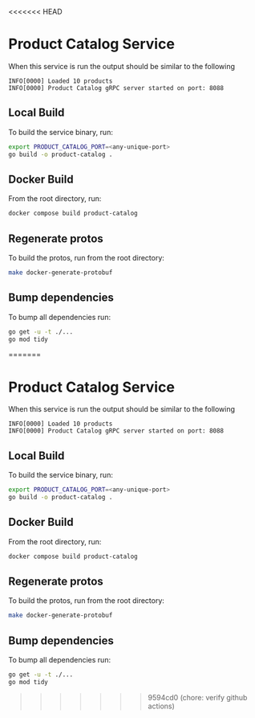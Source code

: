 <<<<<<< HEAD
# Product Catalog Service

When this service is run the output should be similar to the following

```
INFO[0000] Loaded 10 products                           
INFO[0000] Product Catalog gRPC server started on port: 8088 
```

## Local Build

To build the service binary, run:

```sh
export PRODUCT_CATALOG_PORT=<any-unique-port>
go build -o product-catalog . 
```

## Docker Build

From the root directory, run:

```sh
docker compose build product-catalog
```

## Regenerate protos

To build the protos, run from the root directory:

```sh
make docker-generate-protobuf
```

## Bump dependencies

To bump all dependencies run:

```sh
go get -u -t ./...
go mod tidy
```
=======
# Product Catalog Service

When this service is run the output should be similar to the following

```
INFO[0000] Loaded 10 products                           
INFO[0000] Product Catalog gRPC server started on port: 8088 
```

## Local Build

To build the service binary, run:

```sh
export PRODUCT_CATALOG_PORT=<any-unique-port>
go build -o product-catalog . 
```

## Docker Build

From the root directory, run:

```sh
docker compose build product-catalog
```

## Regenerate protos

To build the protos, run from the root directory:

```sh
make docker-generate-protobuf
```

## Bump dependencies

To bump all dependencies run:

```sh
go get -u -t ./...
go mod tidy
```
>>>>>>> 9594cd0 (chore: verify github actions)
